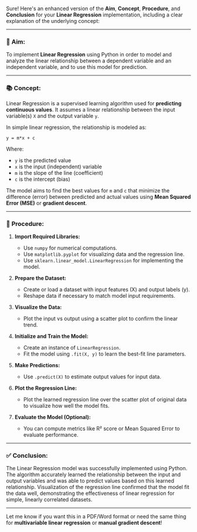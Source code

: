 Sure! Here's an enhanced version of the **Aim**, **Concept**, **Procedure**, and **Conclusion** for your **Linear Regression** implementation, including a clear explanation of the underlying concept:

---

### 🧪 **Aim:**

To implement **Linear Regression** using Python in order to model and analyze the linear relationship between a dependent variable and an independent variable, and to use this model for prediction.

---

### 📚 **Concept:**

Linear Regression is a supervised learning algorithm used for **predicting continuous values**. It assumes a linear relationship between the input variable(s) `X` and the output variable `y`.

In simple linear regression, the relationship is modeled as:

```
y = m*x + c
```

Where:

- `y` is the predicted value
- `x` is the input (independent) variable
- `m` is the slope of the line (coefficient)
- `c` is the intercept (bias)

The model aims to find the best values for `m` and `c` that minimize the difference (error) between predicted and actual values using **Mean Squared Error (MSE)** or **gradient descent**.

---

### 🔬 **Procedure:**

1. **Import Required Libraries:**

   - Use `numpy` for numerical computations.
   - Use `matplotlib.pyplot` for visualizing data and the regression line.
   - Use `sklearn.linear_model.LinearRegression` for implementing the model.

2. **Prepare the Dataset:**

   - Create or load a dataset with input features (X) and output labels (y).
   - Reshape data if necessary to match model input requirements.

3. **Visualize the Data:**

   - Plot the input vs output using a scatter plot to confirm the linear trend.

4. **Initialize and Train the Model:**

   - Create an instance of `LinearRegression`.
   - Fit the model using `.fit(X, y)` to learn the best-fit line parameters.

5. **Make Predictions:**

   - Use `.predict(X)` to estimate output values for input data.

6. **Plot the Regression Line:**

   - Plot the learned regression line over the scatter plot of original data to visualize how well the model fits.

7. **Evaluate the Model (Optional):**
   - You can compute metrics like R² score or Mean Squared Error to evaluate performance.

---

### ✅ **Conclusion:**

The Linear Regression model was successfully implemented using Python. The algorithm accurately learned the relationship between the input and output variables and was able to predict values based on this learned relationship. Visualization of the regression line confirmed that the model fit the data well, demonstrating the effectiveness of linear regression for simple, linearly correlated datasets.

---

Let me know if you want this in a PDF/Word format or need the same thing for **multivariable linear regression** or **manual gradient descent**!
